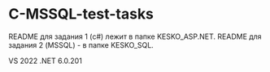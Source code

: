 # C-MSSQL-test-tasks

README для задания 1 (c#) лежит в папке KESKO_ASP.NET.
README для задания 2 (MSSQL) - в папке KESKO_SQL.

VS 2022
.NET 6.0.201